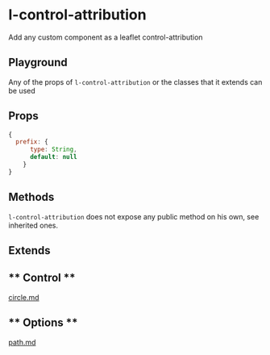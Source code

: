 # l-control-attribution

Add any custom component as a leaflet control-attribution

## Playground
Any of the props of `l-control-attribution` or the classes that it extends can be used

<vuep template="#control-attribution-example"></vuep>


<script v-pre type="text/x-template" id="control-attribution-example">

<template>
  <l-map style="height: 100%; width: 100%" :zoom="zoom" :center="center">
    <l-tile-layer :url="url"></l-tile-layer>
    <l-control-attribution position="topright" prefix="A custom prefix" >
    </l-control-attribution>
  </l-map>
</template>

<script>

Vue.component('l-map', Vue2Leaflet.LMap)
Vue.component('l-tile-layer', Vue2Leaflet.LTileLayer)
Vue.component('l-control-attribution', Vue2Leaflet.LControlAttribution)

export default {
  data () {
    return {
      url: 'http://{s}.tile.osm.org/{z}/{x}/{y}.png',
      zoom: 8,
      center: [47.313220, -1.319482]
    };
  }
}
</script>
</script>

## Props

```js
{
  prefix: {
      type: String,
      default: null
    }
}
```

## Methods

`l-control-attribution` does not expose any public method on his own, see inherited ones.

## Extends

<!-- tabs:start -->

## ** Control **

[circle.md](../../mixins/control.md ':include')

## ** Options **

[path.md](../../mixins/options.md ':include')

<!-- tabs:end -->